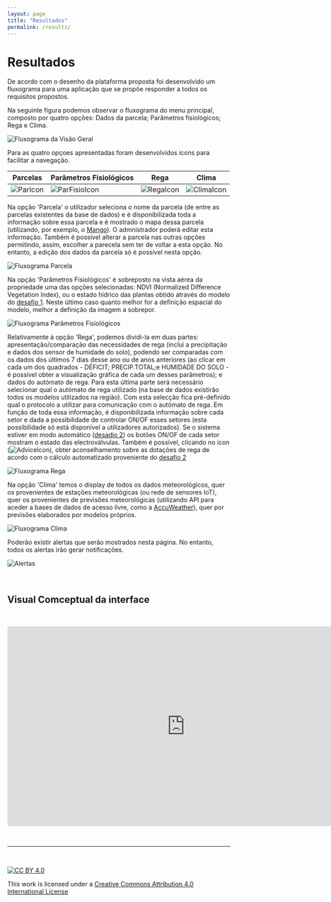 ```yaml
---
layout: page
title: "Resultados"
permalink: /results/
---
```


# Resultados

De acordo com o desenho da plataforma proposta foi desenvolvido um fluxograma para uma aplicação que se propõe responder a todos os requisitos propostos.

Na seguinte figura podemos observar o fluxograma do menu principal, composto por quatro opções: Dados da parcela; Parâmetros fisiológicos; Rega e Clima.

![Fluxograma da Visão Geral](https://i.imgur.com/F48kZtI.png)

Para as quatro opçoes apresentadas foram desenvolvidos icons para facilitar a navegação.

| Parcelas | Parâmetros Fisiológicos | Rega | Clima |
| --- | --- | --- | --- |
|![ParIcon](https://i.imgur.com/IQ77J0X.png) | ![ParFisioIcon](https://i.imgur.com/juFDEdR.png) | ![RegaIcon](https://i.imgur.com/ciiqsqO.png) | ![ClimaIcon](https://i.imgur.com/bgtwUUu.png) |

Na opção 'Parcela' o utilizador seleciona o nome da parcela (de entre as parcelas existentes da base de dados) e é disponibilizada toda a informação sobre essa parcela e é mostrado o mapa dessa parcela (utilizando, por exemplo, o [Mango](https://mangomap.com/)). O admnistrador poderá editar esta informação. Também é possível alterar a parcela nas outras opções permitindo, assim, escolher a parecela sem ter de voltar a esta opção. No entanto, a edição dos dados da parcela só é possível nesta opção.

![Fluxograma Parcela](https://i.imgur.com/O2v1Vbd.png)

Na opção 'Parâmetros Fisiológicos' é sobreposto na vista aérea da propriedade uma das opções selecionadas: NDVI (Normalized Difference Vegetation Index), ou o estado hídrico das plantas obtido através do modelo do [desafio 1](https://hackathondouroporto2021-01.readthedocs.io/). Neste último caso quanto melhor for a definição espacial do modelo, melhor a definição da imagem a sobrepor. 

![Fluxograma Parâmetros Fisiológicos](https://i.imgur.com/DF9G38D.png)

Relativamente à opção 'Rega', podemos dividi-la em duas partes: apresentação/comparação das necessidades de rega (inclui a precipitação e dados dos sensor de humidade do solo), podendo ser comparadas com os dados dos últimos 7 dias desse ano ou de anos anteriores (ao clicar em cada um dos quadrados - DÉFICIT; PRECIP.TOTAL;e HUMIDADE DO SOLO - é possível obter a visualização gráfica de cada um desses parâmetros); e dados do autómato de rega.  Para esta última parte será necessário selecionar qual o autómato de rega utilizado (na base de dados existirão todos os modelos utilizados na região). Com esta selecção fica pré-definido qual o protocolo a utilizar para comunicação com o autómato de rega. Em função de toda essa informação, é disponibilizada informação sobre cada setor e dada a possibilidade de controlar ON/OF esses setores (esta possibilidade só está disponível a utilizadores autorizados). Se o sistema estiver em modo automático ([desadio 2](https://hackathondouroporto2021-02.readthedocs.io/)) os botões ON/OF de cada setor mostram o estado das electroválvulas. Também é possível, clicando no ícon (![AdviceIcon](https://i.imgur.com/spUaFdn.png)), obter aconselhamento sobre as dotações de rega de acordo com o cálculo automatizado proveniente do [desafio 2](https://hackathondouroporto2021-02.readthedocs.io/)

![Fluxograma Rega](https://i.imgur.com/Zfy71a2.png)

Na opção 'Clima' temos o display de todos os dados meteorológicos, quer os provenientes de estações meteorológicas (ou rede de sensores IoT), quer os provenientes de previsões meteorológicas (utilizando API para aceder a bases de dados de acesso livre, como a [AccuWeather](https://www.accuweather.com/)), quer por previsões elaborados por modelos próprios.

![Fluxograma Clima](https://i.imgur.com/ziHtLmI.png)

Poderão existir alertas que serão mostrados nesta página. No entanto, todos os alertas irão gerar notificações.

![Alertas](https://i.imgur.com/3d5TSLC.png)


&nbsp;

## Visual Comceptual da interface

&nbsp;

<iframe style="border: 1px solid rgba(0, 0, 0, 0.1);" width="800" height="450" src="https://www.figma.com/embed?embed_host=share&url=https%3A%2F%2Fwww.figma.com%2Fproto%2FDSG2WGqZGj0TvUzwA75JST%2FLayer1%3Fpage-id%3D0%253A1%26node-id%3D2%253A3%26viewport%3D241%252C48%252C0.5%26scaling%3Dscale-down%26starting-point-node-id%3D2%253A3" allowfullscreen></iframe>


&nbsp;

*** 

&nbsp;

[![CC BY 4.0](https://i.creativecommons.org/l/by/4.0/88x31.png)](http://creativecommons.org/licenses/by/4.0/)

This work is licensed under a [Creative Commons Attribution 4.0 International License](http://creativecommons.org/licenses/by/4.0/)
